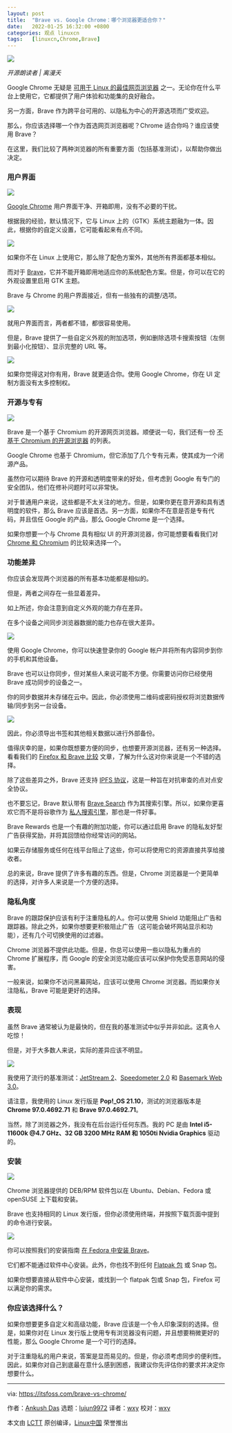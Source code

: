 ```yaml
---
layout: post
title:	"Brave vs. Google Chrome：哪个浏览器更适合你？"
date:	2022-01-25 16:32:00 +0800 
categories:	观点 linuxcn 
tags:	[linuxcn,Chrome,Brave]
---
```



![](/Asserts/Images//attachment/album/202201/25/163210d15a580twwpwyzmw.jpg)



*开源朗读者 | 离漫夭*


Google Chrome 无疑是 [可用于 Linux 的最佳网页浏览器](https://itsfoss.com/best-browsers-ubuntu-linux/) 之一。无论你在什么平台上使用它，它都提供了用户体验和功能集的良好融合。


另一方面，Brave 作为跨平台可用的、以隐私为中心的开源选项而广受欢迎。


那么，你应该选择哪一个作为首选网页浏览器呢？Chrome 适合你吗？谁应该使用 Brave？


在这里，我们比较了两种浏览器的所有重要方面（包括基准测试），以帮助你做出决定。


### 用户界面


![](/Asserts/Images//attachment/album/202201/25/163219fydi2q0zp652xcy3.png)


[Google Chrome](https://www.google.com/chrome/index.html) 用户界面干净、开箱即用，没有不必要的干扰。


根据我的经验，默认情况下，它与 Linux 上的（GTK）系统主题融为一体。因此，根据你的自定义设置，它可能看起来有点不同。


![](/Asserts/Images//attachment/album/202201/25/163219y7h4bg21d7dbchc2.png)


如果你不在 Linux 上使用它，那么除了配色方案外，其他所有界面都基本相似。


而对于 [Brave](https://brave.com)，它并不能开箱即用地适应你的系统配色方案。但是，你可以在它的外观设置里启用 GTK 主题。


Brave 与 Chrome 的用户界面接近，但有一些独有的调整/选项。


![](/Asserts/Images//attachment/album/202201/25/163220d8f41jvvvfz4u084.png)


就用户界面而言，两者都不错，都很容易使用。


但是，Brave 提供了一些自定义外观的附加选项，例如删除选项卡搜索按钮（左侧到最小化按钮）、显示完整的 URL 等。


![](/Asserts/Images//attachment/album/202201/25/163220rk7xzkixkutmq0fo.png)


如果你觉得这对你有用，Brave 就更适合你。使用 Google Chrome，你在 UI 定制方面没有太多控制权。


### 开源与专有


![](/Asserts/Images//attachment/album/202201/25/163221y1uxnxq4bb6nxnxh.png)


Brave 是一个基于 Chromium 的开源网页浏览器。顺便说一句，我们还有一份 [不基于 Chromium 的开源浏览器](https://itsfoss.com/open-source-browsers-linux/) 的列表。


Google Chrome 也基于 Chromium，但它添加了几个专有元素，使其成为一个闭源产品。


虽然你可以期待 Brave 的开源和透明度带来的好处，但考虑到 Google 有专门的安全团队，他们在修补问题时可以非常快。


对于普通用户来说，这些都是不太关注的地方。但是，如果你更在意开源和具有透明度的软件，那么 Brave 应该是首选。另一方面，如果你不在意是否是专有代码，并且信任 Google 的产品，那么 Google Chrome 是一个选择。


如果你想要一个与 Chrome 具有相似 UI 的开源浏览器，你可能想要看看我们对 [Chrome 和 Chromium](https://itsfoss.com/chrome-vs-chromium/) 的比较来选择一个。


### 功能差异


你应该会发现两个浏览器的所有基本功能都是相似的。


但是，两者之间存在一些显着差异。


如上所述，你会注意到自定义外观的能力存在差异。


在多个设备之间同步浏览器数据的能力也存在很大差异。


![](/Asserts/Images//attachment/album/202201/25/163221xzo00i3vd8rod63a.png)


使用 Google Chrome，你可以快速登录你的 Google 帐户并将所有内容同步到你的手机和其他设备。


Brave 也可以让你同步，但对某些人来说可能不方便。你需要访问你已经使用 Brave 成功同步的设备之一。


你的同步数据并未存储在云中。因此，你必须使用二维码或密码授权将浏览数据传输/同步到另一台设备。


![](/Asserts/Images//attachment/album/202201/25/163222vaufq80nuk49auso.png)


因此，你必须导出书签和其他相关数据以进行外部备份。


值得庆幸的是，如果你既想要方便的同步，也想要开源浏览器，还有另一种选择。看看我们的 [Firefox 和 Brave 比较](https://itsfoss.com/brave-vs-firefox/) 文章，了解为什么这对你来说是一个不错的选择。


除了这些差异之外，Brave 还支持 [IPFS 协议](https://ipfs.io)，这是一种旨在对抗审查的点对点安全协议。


也不要忘记，Brave 默认带有 [Brave Search](https://itsfoss.com/brave-search-features/) 作为其搜索引擎。所以，如果你更喜欢它而不是将谷歌作为 [私人搜索引擎](https://itsfoss.com/privacy-search-engines/)，那也是一件好事。


Brave Rewards 也是一个有趣的附加功能，你可以通过启用 Brave 的隐私友好型广告获得奖励，并将其回馈给你经常访问的网站。


如果云存储服务或任何在线平台阻止了这些，你可以将使用它的资源直接共享给接收者。


总的来说，Brave 提供了许多有趣的东西。但是，Chrome 浏览器是一个更简单的选择，对许多人来说是一个方便的选择。


### 隐私角度


Brave 的跟踪保护应该有利于注重隐私的人。你可以使用 Shield 功能阻止广告和跟踪器。除此之外，如果你想要更积极阻止广告（这可能会破坏网站显示和功能），还有几个可切换使用的过滤器。


Chrome 浏览器不提供此功能。但是，你总可以使用一些以隐私为重点的 Chrome 扩展程序，而 Google 的安全浏览功能应该可以保护你免受恶意网站的侵害。


一般来说，如果你不访问黑幕网站，应该可以使用 Chrome 浏览器。而如果你关注隐私，Brave 可能是更好的选择。


### 表现


虽然 Brave 通常被认为是最快的，但在我的基准测试中似乎并非如此。这真令人吃惊！


但是，对于大多数人来说，实际的差异应该不明显。


![](/Asserts/Images//attachment/album/202201/25/163222vlynnl8dy1edqqep.png)


我使用了流行的基准测试：[JetStream 2](https://webkit.org/blog/8685/introducing-the-jetstream-2-benchmark-suite/)、[Speedometer 2.0](https://webkit.org/blog/8063/speedometer-2-0-a-benchmark-for-modern-web-app-responsiveness/) 和 [Basemark Web 3.0](https://web.basemark.com)。


请注意，我使用的 Linux 发行版是 **Pop!\_OS 21.10**，测试的浏览器版本是 **Chrome 97.0.4692.71** 和 **Brave 97.0.4692.71**。


当然，除了浏览器之外，我没有在后台运行任何东西。我的 PC 是由 **Intel i5-11600k @4.7 GHz、32 GB 3200 MHz RAM 和 1050ti Nvidia Graphics** 驱动的。


### 安装


![](/Asserts/Images//attachment/album/202201/25/163222vzpsc47op9sfe9pp.png)


Chrome 浏览器提供的 DEB/RPM 软件包以在 Ubuntu、Debian、Fedora 或 openSUSE 上下载和安装。


Brave 也支持相同的 Linux 发行版，但你必须使用终端，并按照下载页面中提到的命令进行安装。


![](/Asserts/Images//attachment/album/202201/25/163223zexxberdyszvvvsx.png)


你可以按照我们的安装指南 [在 Fedora 中安装 Brave](https://itsfoss.com/install-brave-browser-fedora/)。


它们都不能通过软件中心安装。此外，你也找不到任何 [Flatpak 包](https://itsfoss.com/what-is-flatpak/) 或 Snap 包。


如果你想要直接从软件中心安装，或找到一个 flatpak 包或 Snap 包，Firefox 可以满足你的需求。


### 你应该选择什么？


如果你想要更多自定义和高级功能，Brave 应该是一个令人印象深刻的选择。但是，如果你对在 Linux 发行版上使用专有浏览器没有问题，并且想要稍微更好的性能，那么 Google Chrome 是一个可行的选择。


对于注重隐私的用户来说，答案是显而易见的。但是，你必须考虑同步的便利性。因此，如果你对自己到底最在意什么感到困惑，我建议你先评估你的要求并决定你想要什么。




---


via: <https://itsfoss.com/brave-vs-chrome/>


作者：[Ankush Das](https://itsfoss.com/author/ankush/) 选题：[lujun9972](https://github.com/lujun9972) 译者：[wxy](https://github.com/wxy) 校对：[wxy](https://github.com/wxy)


本文由 [LCTT](https://github.com/LCTT/TranslateProject) 原创编译，[Linux中国](https://linux.cn/) 荣誉推出
